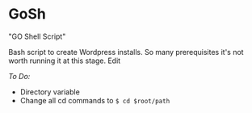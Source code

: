# GoSh
"GO Shell Script"

Bash script to create Wordpress installs.
So many prerequisites it's not worth running it at this stage. Edit

*To Do:*
- Directory variable
- Change all cd commands to  `$ cd $root/path`